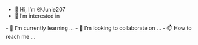 - 👋 Hi, I’m @Junie207
- 👀 I’m interested in 
 <Hiking>
 <Reading>
 <Coffee>
- 🌱 I’m currently learning ...
 <Java.Sript>
 <Español>
 <My.Worth>
- 💞️ I’m looking to collaborate on ...
 <Anything.Design>
- 📫 How to reach me ...
 <jodijeannette@gmail.com>

<!---
Junie207/Junie207 is a ✨ special ✨ repository because its `README.md` (this file) appears on your GitHub profile.
You can click the Preview link to take a look at your changes.
--->
